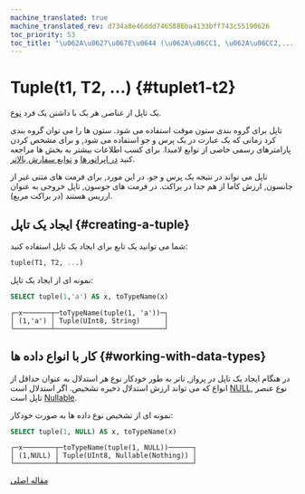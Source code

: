 ```yaml
---
machine_translated: true
machine_translated_rev: d734a8e46ddd7465886ba4133bff743c55190626
toc_priority: 53
toc_title: "\u062A\u0627\u067E\u0644 (\u062A\u06CC1, \u062A\u06CC2,...)"
---
```


# Tuple(t1, T2, …) {#tuplet1-t2}

یک تاپل از عناصر, هر یک با داشتن یک فرد [نوع](index.md#data_types).

تاپل برای گروه بندی ستون موقت استفاده می شود. ستون ها را می توان گروه بندی کرد زمانی که یک عبارت در یک پرس و جو استفاده می شود, و برای مشخص کردن پارامترهای رسمی خاصی از توابع لامبدا. برای کسب اطلاعات بیشتر به بخش ها مراجعه کنید [در اپراتورها](../../sql_reference/statements/select.md) و [توابع سفارش بالاتر](../../sql_reference/functions/higher_order_functions.md).

تاپل می تواند در نتیجه یک پرس و جو. در این مورد, برای فرمت های متنی غیر از جانسون, ارزش کاما از هم جدا در براکت. در فرمت های جوسون, تاپل خروجی به عنوان ارریس هستند (در براکت مربع).

## ایجاد یک تاپل {#creating-a-tuple}

شما می توانید یک تابع برای ایجاد یک تاپل استفاده کنید:

``` sql
tuple(T1, T2, ...)
```

نمونه ای از ایجاد یک تاپل:

``` sql
SELECT tuple(1,'a') AS x, toTypeName(x)
```

``` text
┌─x───────┬─toTypeName(tuple(1, 'a'))─┐
│ (1,'a') │ Tuple(UInt8, String)      │
└─────────┴───────────────────────────┘
```

## کار با انواع داده ها {#working-with-data-types}

در هنگام ایجاد یک تاپل در پرواز, تاتر به طور خودکار نوع هر استدلال به عنوان حداقل از انواع که می تواند ارزش استدلال ذخیره تشخیص. اگر استدلال است [NULL](../../sql_reference/syntax.md#null-literal), نوع عنصر تاپل است [Nullable](nullable.md).

نمونه ای از تشخیص نوع داده ها به صورت خودکار:

``` sql
SELECT tuple(1, NULL) AS x, toTypeName(x)
```

``` text
┌─x────────┬─toTypeName(tuple(1, NULL))──────┐
│ (1,NULL) │ Tuple(UInt8, Nullable(Nothing)) │
└──────────┴─────────────────────────────────┘
```

[مقاله اصلی](https://clickhouse.tech/docs/en/data_types/tuple/) <!--hide-->
